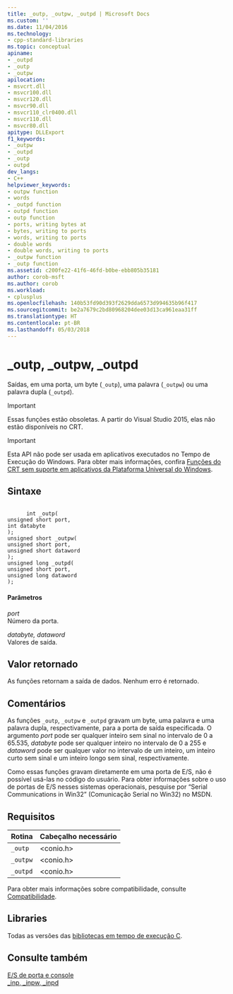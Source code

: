 ```yaml
---
title: _outp, _outpw, _outpd | Microsoft Docs
ms.custom: ''
ms.date: 11/04/2016
ms.technology:
- cpp-standard-libraries
ms.topic: conceptual
apiname:
- _outpd
- _outp
- _outpw
apilocation:
- msvcrt.dll
- msvcr100.dll
- msvcr120.dll
- msvcr90.dll
- msvcr110_clr0400.dll
- msvcr110.dll
- msvcr80.dll
apitype: DLLExport
f1_keywords:
- _outpw
- _outpd
- _outp
- outpd
dev_langs:
- C++
helpviewer_keywords:
- outpw function
- words
- _outpd function
- outpd function
- outp function
- ports, writing bytes at
- bytes, writing to ports
- words, writing to ports
- double words
- double words, writing to ports
- _outpw function
- _outp function
ms.assetid: c200fe22-41f6-46fd-b0be-ebb805b35181
author: corob-msft
ms.author: corob
ms.workload:
- cplusplus
ms.openlocfilehash: 140b53fd90d393f2629dda6573d994635b96f417
ms.sourcegitcommit: be2a7679c2bd80968204dee03d13ca961eaa31ff
ms.translationtype: HT
ms.contentlocale: pt-BR
ms.lasthandoff: 05/03/2018
---
```

# <a name="outp-outpw-outpd"></a>_outp, _outpw, _outpd
Saídas, em uma porta, um byte (`_outp`), uma palavra (`_outpw`) ou uma palavra dupla (`_outpd`).  
  
> [!IMPORTANT]
>  Essas funções estão obsoletas. A partir do Visual Studio 2015, elas não estão disponíveis no CRT.  
  
> [!IMPORTANT]
>  Esta API não pode ser usada em aplicativos executados no Tempo de Execução do Windows. Para obter mais informações, confira [Funções do CRT sem suporte em aplicativos da Plataforma Universal do Windows](../cppcx/crt-functions-not-supported-in-universal-windows-platform-apps.md).  
  
## <a name="syntax"></a>Sintaxe  
  
```  
  
      int _outp(  
unsigned short port,  
int databyte   
);  
unsigned short _outpw(  
unsigned short port,  
unsigned short dataword   
);  
unsigned long _outpd(  
unsigned short port,  
unsigned long dataword   
);  
```  
  
#### <a name="parameters"></a>Parâmetros  
 *port*  
 Número da porta.  
  
 *databyte, dataword*  
 Valores de saída.  
  
## <a name="return-value"></a>Valor retornado  
 As funções retornam a saída de dados. Nenhum erro é retornado.  
  
## <a name="remarks"></a>Comentários  
 As funções `_outp`, `_outpw` e `_outpd` gravam um byte, uma palavra e uma palavra dupla, respectivamente, para a porta de saída especificada. O argumento *port* pode ser qualquer inteiro sem sinal no intervalo de 0 a 65.535, *databyte* pode ser qualquer inteiro no intervalo de 0 a 255 e *dataword* pode ser qualquer valor no intervalo de um inteiro, um inteiro curto sem sinal e um inteiro longo sem sinal, respectivamente.  
  
 Como essas funções gravam diretamente em uma porta de E/S, não é possível usá-las no código do usuário. Para obter informações sobre o uso de portas de E/S nesses sistemas operacionais, pesquise por “Serial Communications in Win32” (Comunicação Serial no Win32) no MSDN.  
  
## <a name="requirements"></a>Requisitos  
  
|Rotina|Cabeçalho necessário|  
|-------------|---------------------|  
|`_outp`|\<conio.h>|  
|`_outpw`|\<conio.h>|  
|`_outpd`|\<conio.h>|  
  
 Para obter mais informações sobre compatibilidade, consulte [Compatibilidade](../c-runtime-library/compatibility.md).  
  
## <a name="libraries"></a>Libraries  
 Todas as versões das [bibliotecas em tempo de execução C](../c-runtime-library/crt-library-features.md).  
  
## <a name="see-also"></a>Consulte também  
 [E/S de porta e console](../c-runtime-library/console-and-port-i-o.md)   
 [_inp, _inpw, _inpd](../c-runtime-library/inp-inpw-inpd.md)